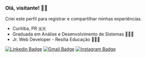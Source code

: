 ### Olá, visitante! 🤘🏼

Criei este perfil para registrar e compartilhar minhas experiências.

- Curitiba, PR 🇧🇷
- Graduada em Análise e Desenvolvimento de Sistemas 👩🏻‍🎓<br />
- Jr. Web Developer - Resilia Educação 👩🏻‍💻

[![Linkedin Badge](https://img.shields.io/badge/-LinkedIn-blue?style=flat-square&logo=Linkedin&logoColor=white&link=https://www.linkedin.com/in/cardosofvanessa/)](https://www.linkedin.com/in/cardosofvanessa/) 
[![Gmail Badge](https://img.shields.io/badge/-Gmail-gray?style=flat-square&logo=Gmail&logoColor=white&link=mailto:cardosovanessafs@gmail.com)](mailto:cardosovanessafs@gmail.com) 
[![Instagram Badge](https://img.shields.io/badge/-Instagram-violet?style=flat-square&logo=Instagram&logoColor=white&link=https://www.instagram.com/vcardoso_/)](https://www.instagram.com/vcardoso_/)
